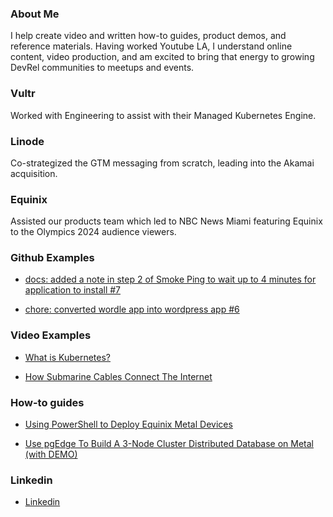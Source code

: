 <!-- # Ask me about Cloud Computing and Kubernetes -->


<!-- <a href="https://www.credly.com/badges/fcf5357d-d219-48d1-9bb9-3c18e70ccfcb"><img width="1143" alt="image-kcna-01" src="https://github.com/user-attachments/assets/42633b76-62ad-49b8-8e72-1bc465f77ebb"></a> -->

<!-- <a href="https://www.credly.com/badges/fcf5357d-d219-48d1-9bb9-3c18e70ccfcb"><img width="1143" alt="image-kcna-01" src="https://github.com/user-attachments/assets/fd2ea1fd-299f-4b16-8d78-225f6500eab4"></a> -->

### About Me
I help create video and written how-to guides, product demos, and reference materials. Having worked Youtube LA, I understand online content, video production, and am excited to bring that energy to growing DevRel communities to meetups and events.


### Vultr
Worked with Engineering to assist with their Managed Kubernetes Engine.


### Linode
Co-strategized the GTM messaging from scratch, leading into the Akamai acquisition.


### Equinix
Assisted our products team which led to NBC News Miami featuring Equinix to the Olympics 2024 audience viewers.


### Github Examples

- [docs: added a note in step 2 of Smoke Ping to wait up to 4 minutes for application to install #7](https://github.com/equinix-labs/intro-to-metal-workshop/pull/7)

- [chore: converted wordle app into wordpress app #6](https://github.com/equinix-labs/intro-to-metal-workshop/pull/6)


### Video Examples

- [What is Kubernetes?](https://www.youtube.com/watch?v=87FJQPorviM)

- [How Submarine Cables Connect The Internet](https://www.youtube.com/watch?v=pCiFMqpHR30)


### How-to guides

- [Using PowerShell to Deploy Equinix Metal Devices](https://github.com/waltribeiro/using-powershell-to-deploy-equinix-metal-devices/blob/main/markdown-02.md)

- [Use pgEdge To Build A 3-Node Cluster Distributed Database on Metal (with DEMO)](https://github.com/waltribeiro/getting-started-with-pgedge-distributed-database-on-equinix-metal/blob/main/markdown.md)

### Linkedin

- [Linkedin](http://linkedin.com/in/waltribeiro/)
